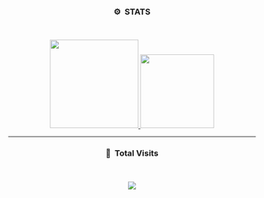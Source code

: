 ### <p align="center">⚙️ &nbsp;STATS</p>
<br>
<p align="center">
<a href="https://github.com/yuxontop">
  <img height="180em" src="https://github-readme-stats-eight-theta.vercel.app/api?username=yuxontop&show_icons=true&theme=react&include_all_commits=true&locale=fr"/>
  <img height="150em" src="https://github-readme-stats-eight-theta.vercel.app/api/top-langs/?username=yuxontop&layout=compact&langs_count=8&theme=react&locale=fr"/>
</a>
  
</p>

-----

### <p align="center">👀 &nbsp;Total Visits</p>
<br>
<p align="center">
  <img src="https://profile-counter.glitch.me/yuxontop/count.svg" />
</p>

